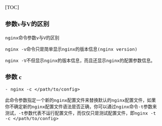 <span  style="font-family: Simsun,serif; font-size: 17px; ">

[TOC]

### 参数v与V的区别

~~~
nginx命令参数v与V的区别

nginx -v命令只是简单显示nginx的版本信息(nginx version)

nginx -V不但显示nginx的版本信息，而且还显示nginx的配置参数信息。  
~~~

### 参数 c

~~~
- nginx -c </path/to/config>
 
此命令参数指定一个新的nginx配置文件来替换默认的nginx配置文件，如果你不确定新的nginx配置文件语法是否正确，你可以通过nginx命令-t参数来测试，-t参数代表不运行配置文件，而仅仅只是测试配置文件，即nginx -t -c </path/to/config>
~~~

</span>